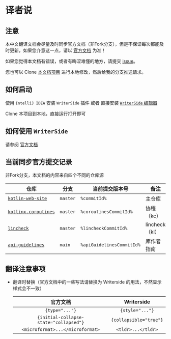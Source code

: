# 译者说

## 注意

本中文翻译文档会尽量及时同步官方文档（非Fork分支），但是不保证每次都能及时更新，如果您介意这一点，请以 [官方文档](https://kotlinlang.org/docs) 为准！

如果您觉得本文档有错误，或者有晦涩难懂的地方，请提交 [issue](https://github.com/T-miracle/kotlin-docs-cn/issues)。

您也可以 Clone [本文档项目](https://github.com/T-miracle/kotlin-docs-cn.git) 进行本地修改，然后给我的分支推送请求。

## 如何启动

使用 `IntelliJ IDEA` 安装 `WriterSide` 插件 或者 直接安装 [`WriterSide` 编辑器](https://www.jetbrains.com/writerside/)

Clone 本项目到本地，直接运行打开即可

## 如何使用 `WriterSide`

请参阅 [官方文档](https://www.jetbrains.com/help/writerside/discover-writerside.html)

## 当前同步官方提交记录

非Fork分支，本文档的内容来自四个不同的仓库源

| 仓库                                                                       | 分支       | 当前提交版本号                   | 备注           |
|--------------------------------------------------------------------------|----------|---------------------------|--------------|
| [`kotlin-web-site`](https://github.com/JetBrains/kotlin-web-site.git)    | `master` | `%commitId%`              | 主仓库          |
| [`kotlinx.coroutines`](https://github.com/Kotlin/kotlinx.coroutines.git) | `master` | `%coroutinesCommitId%`    | 协程（kc）       |
| [`lincheck`](https://github.com/JetBrains/lincheck.git)                  | `master` | `%lincheckCommitId%`      | lincheck（kl） |
| [`api-guidelines`](https://github.com/Kotlin/api-guidelines.git)         | `main`   | `%apiGuidelinesCommitId%` | 库作者指南        |

## 翻译注意事项

- 翻译时替换（官方文档中的一些写法请替换为 Writerside 的用法，不然显示样式会不一致）

  |                  官方文档                  |       Writerside       |
  |:--------------------------------------:|:----------------------:|
  |             `{type="..."}`             |    `{style="..."}`     |
  | `{initial-collapse-state="collapsed"}` | `{collapsible="true"}` |
  |    `<microformat>...</microformat>`    |   `<tldr>...</tldr>`   |